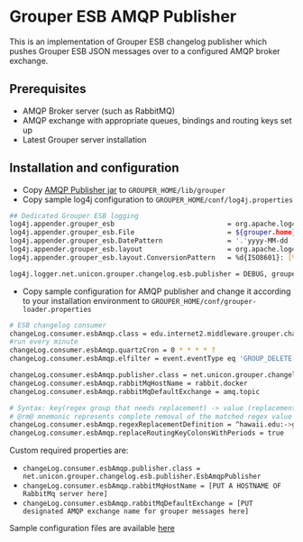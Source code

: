 # Grouper ESB AMQP Publisher

This is an implementation of Grouper ESB changelog publisher which pushes Grouper ESB JSON messages over to a configured AMQP broker exchange.

## Prerequisites

* AMQP Broker server (such as RabbitMQ)
* AMQP exchange with appropriate queues, bindings and routing keys set up
* Latest Grouper server installation

## Installation and configuration

* Copy [AMQP Publisher jar](https://xxx) to `GROUPER_HOME/lib/grouper`
* Copy sample log4j configuration to `GROUPER_HOME/conf/log4j.properties`

```bash
## Dedicated Grouper ESB logging
log4j.appender.grouper_esb                            = org.apache.log4j.DailyRollingFileAppender
log4j.appender.grouper_esb.File                       = ${grouper.home}logs/grouper_esb.log
log4j.appender.grouper_esb.DatePattern                = '.'yyyy-MM-dd
log4j.appender.grouper_esb.layout                     = org.apache.log4j.PatternLayout
log4j.appender.grouper_esb.layout.ConversionPattern   = %d{ISO8601}: [%t] %-5p %C{1}.%M(%L) - %x - %m%n

log4j.logger.net.unicon.grouper.changelog.esb.publisher = DEBUG, grouper_esb
```

* Copy sample configuration for AMQP publisher and change it according to your installation environment to
`GROUPER_HOME/conf/grouper-loader.properties`

```bash
# ESB changelog consumer
changeLog.consumer.esbAmqp.class = edu.internet2.middleware.grouper.changeLog.esb.consumer.EsbConsumer
#run every minute
changeLog.consumer.esbAmqp.quartzCron = 0 * * * * ?
changeLog.consumer.esbAmqp.elfilter = event.eventType eq 'GROUP_DELETE' || event.eventType eq 'GROUP_ADD' || event.eventType eq 'MEMBERSHIP_DELETE' || event.eventType eq 'MEMBERSHIP_ADD'

changeLog.consumer.esbAmqp.publisher.class = net.unicon.grouper.changelog.esb.publisher.EsbAmqpPublisher
changeLog.consumer.esbAmqp.rabbitMqHostName = rabbit.docker
changeLog.consumer.esbAmqp.rabbitMqDefaultExchange = amq.topic

# Syntax: key(regex group that needs replacement) -> value (replacement value), separated by ___ (three underscore characters).
# @rm@ mnemonic represents complete removal of the matched regex value from the resultant string
changeLog.consumer.esbAmqp.regexReplacementDefinition = ^hawaii.edu:->group.modify.___(:enrolled|:waitlisted|:withdrawn)$->@rm@
changeLog.consumer.esbAmqp.replaceRoutingKeyColonsWithPeriods = true
```

Custom required properties are:

* `changeLog.consumer.esbAmqp.publisher.class = net.unicon.grouper.changelog.esb.publisher.EsbAmqpPublisher`
* `changeLog.consumer.esbAmqp.rabbitMqHostName = [PUT A HOSTNAME OF RabbitMq server here]`
* `changeLog.consumer.esbAmqp.rabbitMqDefaultExchange = [PUT designated AMQP exchange name for grouper messages here]`

Sample configuration files are available [here]()

